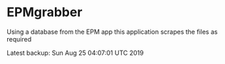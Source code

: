 # EPMgrabber
Using a database from the EPM app this application scrapes the files as required


Latest backup: Sun Aug 25 04:07:01 UTC 2019
